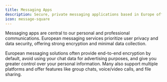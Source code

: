 ```yaml
---
title: Messaging Apps
description: Secure, private messaging applications based in Europe offering alternatives to mainstream chat services.
icon: message-square
---
```


Messaging apps are central to our personal and professional communications. European messaging services prioritize user privacy and data security, offering strong encryption and minimal data collection.

European messaging solutions often provide end-to-end encryption by default, avoid using your chat data for advertising purposes, and give you greater control over your personal information. Many also support multiple platforms and offer features like group chats, voice/video calls, and file sharing.